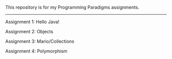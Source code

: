This repository is for my Programming Paradigms assignments.

---------------------------------------------------------------------

Assignment 1: Hello Java!

Assignment 2: Objects

Assignment 3: Mario/Collections

Assignment 4: Polymorphism
